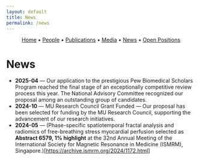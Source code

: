 ```yaml
---
layout: default
title: News
permalink: /news
---
```


<!-- Simple nav -->
<p align="center">
  <a href="{{ site.baseurl }}/">Home</a> •
  <a href="{{ site.baseurl }}/people">People</a> •
  <a href="{{ site.baseurl }}/publications">Publications</a> •
  <a href="{{ site.baseurl }}/media">Media</a> •
  <a href="{{ site.baseurl }}/news">News</a> •
  <a href="{{ site.baseurl }}/positions">Open Positions</a>
</p>

# News
- **2025-04** — Our application to the prestigious Pew Biomedical Scholars Program reached the final stage of an exceptionally competitive review process this year. The National Advisory Committee recognized our proposal among an outstanding group of candidates. 
- **2024-10** — MU Research Council Grant Funded — Our proposal has been selected for funding by the MU Research Council, supporting the advancement of our research initiatives.
- **2024-05** — (Phase-specific spatiotemporal fractal analysis and radiomics of free-breathing stress myocardial perfusion selected as **Abstract 6579, 1% highlight** at the 32nd Annual Meeting of the International Society for Magnetic Resonance in Medicine (ISMRM), Singapore.)[https://archive.ismrm.org/2024/1172.html]




